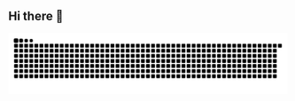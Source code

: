 ## Hi there 👋

<!--
**luizamelchor/luizamelchor** is a ✨ _special_ ✨ repository because its `README.md` (this file) appears on your GitHub profile.

Here are some ideas to get you started:

- 🔭 I’m currently working on ...
- 🌱 I’m currently learning ...
- 👯 I’m looking to collaborate on ...
- 🤔 I’m looking for help with ...
- 💬 Ask me about ...
- 📫 How to reach me: ...
- 😄 Pronouns: ...
- ⚡ Fun fact: ...
-->

<picture align="center">
  <source media="(prefers-color-scheme: dark)" srcset="https://raw.githubusercontent.com/luizamelchor/luizamelchor/output/github-contribution-grid-snake-dark.svg">
  <source media="(prefers-color-scheme: light)" srcset="https://raw.githubusercontent.com/luizamelchor/luizamelchor/output/github-contribution-grid-snake-dark.svg">
  <img align="center" alt="github contribution grid snake animation" src="https://raw.githubusercontent.com/luizamelchor/luizamelchor/output/github-contribution-grid-snake.svg">
</picture>
